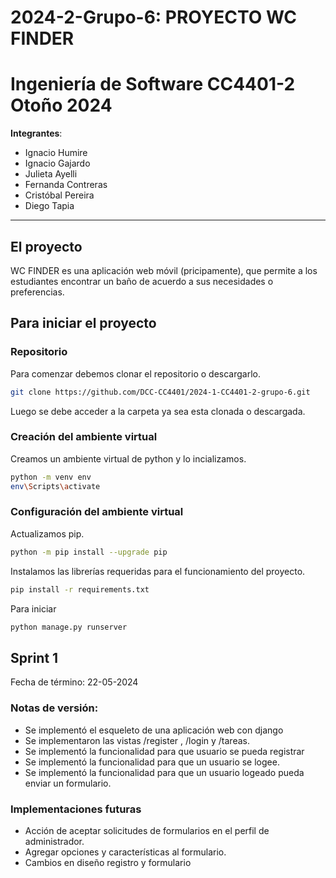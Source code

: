 # 2024-2-Grupo-6: PROYECTO WC FINDER
# Ingeniería de Software CC4401-2 Otoño 2024
**Integrantes**: 
- Ignacio Humire
- Ignacio Gajardo
- Julieta Ayelli
- Fernanda Contreras
- Cristóbal Pereira
- Diego Tapia
---
## El proyecto
WC FINDER es una aplicación web móvil (pricipamente), que permite a los estudiantes encontrar un baño de acuerdo a sus necesidades o preferencias. 
## Para iniciar el proyecto
### Repositorio
Para comenzar debemos clonar el repositorio o descargarlo.
```bash
git clone https://github.com/DCC-CC4401/2024-1-CC4401-2-grupo-6.git
```
Luego se debe acceder a la carpeta ya sea esta clonada o descargada.
### Creación del ambiente virtual
Creamos un ambiente virtual de python y lo incializamos.
```bash
python -m venv env
env\Scripts\activate
```
### Configuración del ambiente virtual
Actualizamos pip.
```bash
python -m pip install --upgrade pip
```

Instalamos las librerías requeridas para el funcionamiento del proyecto.

```bash
pip install -r requirements.txt
```

Para iniciar
```bash
python manage.py runserver  
```
## Sprint 1
Fecha de término: 22-05-2024
### Notas de versión:
-  Se implementó el esqueleto de una aplicación web con django
- Se implementaron las vistas /register , /login y /tareas.
- Se implementó la funcionalidad para que usuario se pueda registrar
- Se implementó la funcionalidad para que un usuario se logee.
- Se implementó la funcionalidad para que un usuario logeado pueda enviar un formulario.

### Implementaciones futuras
- Acción de aceptar solicitudes de formularios en el perfil de administrador.
- Agregar opciones y características al formulario.
- Cambios en diseño registro y formulario
